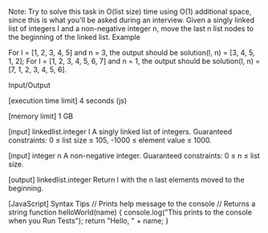 Note: Try to solve this task in O(list size) time using O(1) additional space, since this is what you'll be asked during an interview.
Given a singly linked list of integers l and a non-negative integer n, move the last n list nodes to the beginning of the linked list.
Example

For l = [1, 2, 3, 4, 5] and n = 3, the output should be
solution(l, n) = [3, 4, 5, 1, 2];
For l = [1, 2, 3, 4, 5, 6, 7] and n = 1, the output should be
solution(l, n) = [7, 1, 2, 3, 4, 5, 6].

Input/Output


[execution time limit] 4 seconds (js)


[memory limit] 1 GB


[input] linkedlist.integer l
A singly linked list of integers.
Guaranteed constraints:
0 ≤ list size ≤ 105,
-1000 ≤ element value ≤ 1000.


[input] integer n
A non-negative integer.
Guaranteed constraints:
0 ≤ n ≤ list size.


[output] linkedlist.integer
Return l with the n last elements moved to the beginning.


[JavaScript] Syntax Tips
// Prints help message to the console
// Returns a string
function helloWorld(name) {
    console.log("This prints to the console when you Run Tests");
    return "Hello, " + name;
}


